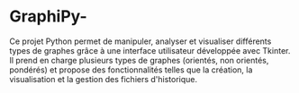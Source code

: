 # GraphiPy-
Ce projet Python permet de manipuler, analyser et visualiser différents types de graphes grâce à une interface utilisateur développée avec Tkinter. Il prend en charge plusieurs types de graphes (orientés, non orientés, pondérés) et propose des fonctionnalités telles que la création, la visualisation et la gestion des fichiers d'historique.

